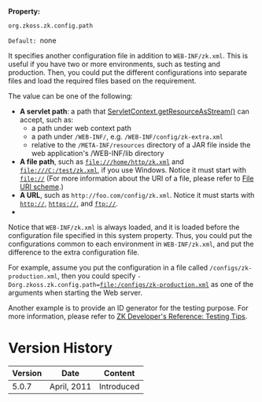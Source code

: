 **Property:**

`org.zkoss.zk.config.path`

`Default: `none

It specifies another configuration file in addition to `WEB-INF/zk.xml`.
This is useful if you have two or more environments, such as testing and
production. Then, you could put the different configurations into
separate files and load the required files based on the requirement.

The value can be one of the following:

- **A servlet path**: a path that
  [ServletContext.getResourceAsStream()](https://docs.oracle.com/javaee/7/api/javax/servlet/ServletContext.html#getResource-java.lang.String-)
  can accept, such as:
  - a path under web context path
  - a path under `/WEB-INF/`, e.g. `/WEB-INF/config/zk-extra.xml`
  - relative to the `/META-INF/resources` directory of a JAR file inside
    the web application's /WEB-INF/lib directory
- **A file path**, such as
  [`file:///home/http/zk.xml`](file:///home/http/zk.xml) and
  [`file:///C:/test/zk.xml`](file:///C:/test/zk.xml), if you use
  Windows. Notice it must start with [`file://`](file://) (For more
  information about the URI of a file, please refer to [File URI
  scheme](http://en.wikipedia.org/wiki/File_URI_scheme).)
- **A URL**, such as `http://foo.com/config/zk.xml`. Notice it must
  starts with [`http://`](http://), [`https://`](https://), and
  [`ftp://`](ftp://).
- 

Notice that `WEB-INF/zk.xml` is always loaded, and it is loaded before
the configuration file specified in this system property. Thus, you
could put the configurations common to each environment in
`WEB-INF/zk.xml`, and put the difference to the extra configuration
file.

For example, assume you put the configuration in a file called
`/configs/zk-production.xml`, then you could specify
`-Dorg.zkoss.zk.config.path=`[`file:/configs/zk-production.xml`](file:/configs/zk-production.xml)
as one of the arguments when starting the Web server.

Another example is to provide an ID generator for the testing purpose.
For more information, please refer to [ZK Developer's Reference: Testing
Tips](ZK_Developer's_Reference/Testing/Testing_Tips#Different_Configuration_for_Different_Environment).

# Version History

| Version | Date        | Content    |
|---------|-------------|------------|
| 5.0.7   | April, 2011 | Introduced |
